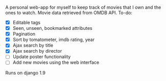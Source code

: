 A personal web-app for myself to keep track of movies that I own and the ones to watch. Movie data retrieved from OMDB API.
To-do:
- [x] Editable tags
- [x] Seen, unseen, bookmarked attributes
- [x] Pagination
- [x] Sort by tomatometer, imdb rating, year
- [x] Ajax search by title
- [x] Ajax search by director
- [ ] Update poster functionality
- [ ] Add new movies using the web interface

Runs on django 1.9
